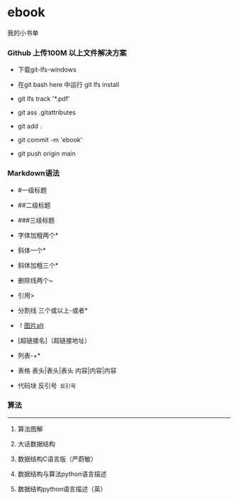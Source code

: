 # ebook
我的小书单
### Github 上传100M 以上文件解决方案

- 下载git-lfs-windows

- 在git bash here 中运行 git lfs install

- git lfs track '*.pdf'

- git ass .gitattributes
 
- git add .

- git commit -m 'ebook'

- git push origin main

### Markdown语法

- #一级标题

- ##二级标题

- ###三级标题

- 字体加粗两个*

- 斜体一个*

- 斜体加粗三个*

- 删除线两个~

- 引用>

- 分割线 三个或以上-或者*

- ！[图片alt](图片地址,"图片title")

- [超链接名]（超链接地址）

- 列表-+*

- 表格 表头|表头|表头 内容|内容|内容

- 代码块 反引号``` 反引号```



### 算法
----
1. 算法图解

2. 大话数据结构

3. 数据结构C语言版（严蔚敏）

4. 数据结构与算法python语言描述

5. 数据结构python语言描述（英）

